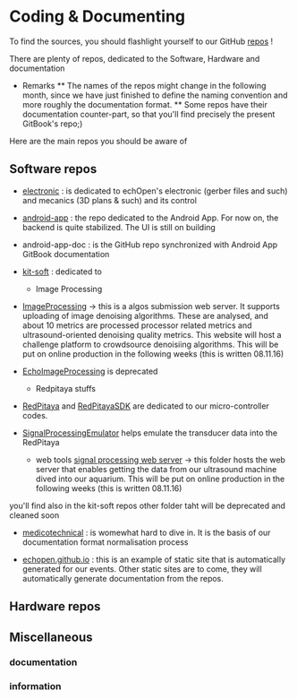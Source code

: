 # Coding & Documenting

To find the sources, you should flashlight yourself to our GitHub [repos](https://github.com/echopen) ! 

There are plenty of repos, dedicated to the Software, Hardware and documentation

* Remarks 
** The names of the repos might change in the following month, since we have just finished to define the naming convention and more roughly the documentation format. 
** Some repos have their documentation counter-part, so that you'll find precisely the present GitBook's repo;)

Here are the main repos you should be aware of 


## Software repos

* [electronic](https://github.com/echopen/electronic) : is dedicated to echOpen's electronic (gerber files and such) and mecanics (3D plans & such) and its control

* [android-app](https://github.com/echopen/android-app) : the repo dedicated to the Android App. For now on, the backend is quite stabilized. The UI is still on building

* android-app-doc : is the GitHub repo synchronized with Android App GitBook documentation

* [kit-soft](https://github.com/echopen/kit-soft) : dedicated to 
  * Image Processing
- [ImageProcessing](https://github.com/echopen/kit-soft/tree/master/ImageProcessing) -> this is a algos submission web server. It supports uploading of image denoising algorithms. These are analysed, and about 10 metrics are processed processor related metrics and ultrasound-oriented denoising quality metrics. This website will host a challenge platform to crowdsource denoisiing algorithms. This will be put on online production in the following weeks (this is written 08.11.16)

- [EchoImageProcessing](https://github.com/echopen/kit-soft/tree/master/EchoImageProcessing) is deprecated

  * Redpitaya stuffs
- [RedPitaya](https://github.com/echopen/kit-soft/tree/master/RedPitaya) and [RedPitayaSDK](https://github.com/echopen/kit-soft/tree/master/RedPitayaSDK) are dedicated to our micro-controller codes.
- [SignalProcessingEmulator](https://github.com/echopen/kit-soft/tree/master/SignalProcessingEmulator) helps emulate the transducer data into the RedPitaya

  * web tools
[signal processing web server](SignalProcessingWebServer) -> this folder hosts the web server that enables getting the data from our ultrasound machine dived into our aquarium. This will be put on online production in the following weeks (this is written 08.11.16)

you'll find also in the kit-soft repos other folder taht will be deprecated and cleaned soon

* [medicotechnical](https://github.com/echopen/medicotechnical) : is womewhat hard to dive in. It is the basis of our documentation format normalisation process

* [echopen.github.io](https://github.com/echopen/echopen.github.io) : this is an example of static site that is automatically generated for our events. Other static sites are to come, they will automatically generate documentation from the repos.


 
## Hardware repos

## Miscellaneous

### documentation

### information